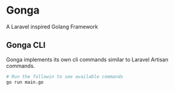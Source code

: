 # Gonga

A Laravel inspired Golang Framework


## Gonga CLI

Gonga implements its own cli commands similar to Laravel Artisan commands.

```s
# Run the followin to see available commands
go run main.go
```
